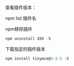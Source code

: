 查看插件版本：

npm list 插件名



npm移除插件

~~~js
npm uninstall XXX -S 
~~~



下载指定的插件版本

~~~js
npm install tinymce@4.9.6 -S
~~~

